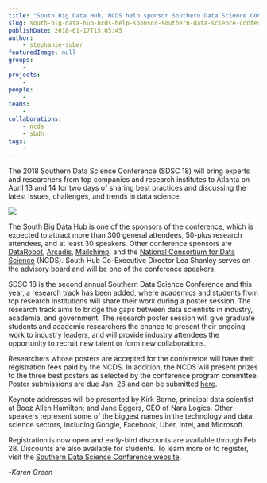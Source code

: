 ```yaml
---
title: "South Big Data Hub, NCDS help sponsor Southern Data Science Conference; registration now open"
slug: south-big-data-hub-ncds-help-sponsor-southern-data-science-conference-registration-now-open
publishDate: 2018-01-17T15:05:45
author:
    - stephanie-suber
featuredImage: null
groups:
    - 
projects:
    - 
people:
    - 
teams: 
    - 
collaborations:
    - ncds
    - sbdh
tags:
    - 
---
```



The 2018 Southern Data Science Conference (SDSC 18) will bring experts and researchers from top companies and research institutes to Atlanta on April 13 and 14 for two days of sharing best practices and discussing the latest issues, challenges, and trends in data science.

![](https://renci.org/wp-content/uploads/2018/01/Screen-Shot-2018-01-17-at-2.56.51-PM-1024x404.png)

The South Big Data Hub is one of the sponsors of the conference, which is expected to attract more than 300 general attendees, 50-plus research attendees, and at least 30 speakers. Other conference sponsors are [DataRobot](https://www.datarobot.com/), [Arcadis](https://www.arcadis.com/en/united-states/), [Mailchimp](https://mailchimp.com/), and the [National Consortium for Data Science](http://www.datascienceconsortium.org/) (NCDS). South Hub Co-Executive Director Lea Shanley serves on the advisory board and will be one of the conference speakers.

SDSC 18 is the second annual Southern Data Science Conference and this year, a research track has been added, where academics and students from top research institutions will share their work during a poster session. The research track aims to bridge the gaps between data scientists in industry, academia, and government. The research poster session will give graduate students and academic researchers the chance to present their ongoing work to industry leaders, and will provide industry attendees the opportunity to recruit new talent or form new collaborations.

Researchers whose posters are accepted for the conference will have their registration fees paid by the NCDS. In addition, the NCDS will present prizes to the three best posters as selected by the conference program committee. Poster submissions are due Jan. 26 and can be submitted [here](https://www.southerndatascience.com/submission-guidline).

Keynote addresses will be presented by Kirk Borne, principal data scientist at Booz Allen Hamilton; and Jane Eggers, CEO of Nara Logics. Other speakers represent some of the biggest names in the technology and data science sectors, including Google, Facebook, Uber, Intel, and Microsoft.

Registration is now open and early-bird discounts are available through Feb. 28\. Discounts are also available for students. To learn more or to register, visit the [Southern Data Science Conference website](https://www.southerndatascience.com/).

_-Karen Green_
